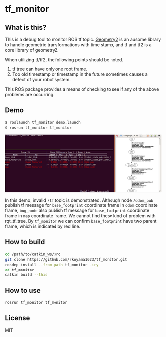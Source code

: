 # tf_monitor

## What is this?

This is a debug tool to monitor ROS tf topic.
[Geometry2](https://github.com/ros/geometry2) is an ausome library to handle geometric transformations with time stamp,
and tf and tf2 is a core library of geometry2.  

When utilizing tf/tf2, the following points should be noted.

1. tf tree can have only one root frame.
1. Too old timestamp or timestamp in the future sometimes causes a defect of your robot system.

This ROS package provides a means of checking to see if any of the above problems are occurring.

## Demo

```bash
$ roslaunch tf_monitor demo.launch
$ rosrun tf_monitor tf_monitor
```

![screenshot.png](doc/screenshot.png)

In this demo, invalid `/tf` topic is demonstrated. Although node `/odom_pub` publish tf message for `base_footprint` coordinate frame in `odom` coordinate frame, `bug_node` also publish tf message for `base_footprint` coordinate frame in `map` coordinate frame. We cannot find these kind of problem with rqt_tf_tree. By `tf_monitor` we can confirm `base_footprint` have two parent frame, which is indicated by red line.

## How to build

```bash
cd /path/to/catkin_ws/src
git clone https://github.com/rkoyama1623/tf_monitor.git
rosdep install --from-path tf_monitor -iry
cd tf_monitor
catkin build --this
```

## How to use

```bash
rosrun tf_monitor tf_monitor
```

## License

MIT
